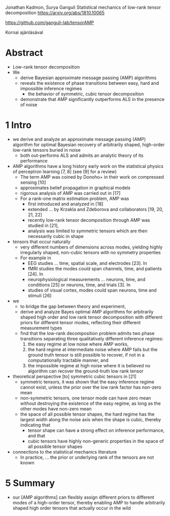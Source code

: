 Jonathan Kadmon, Surya Ganguli
Statistical mechanics of low-rank tensor decomposition
https://arxiv.org/abs/1810.10065

https://github.com/ganguli-lab/tensorAMP

Kornai ajánlásával

# Abstract

* Low-rank tensor decomposition
* We
  * derive Bayesian approximate message passing (AMP) algorithms
  * reveals the existence of phase transitions between
    easy, hard and impossible inference regimes
    * the behavior of symmetric, cubic tensor decomposition
  * demonstrate that AMP significantly outperforms ALS in the presence of noise

# 1 Intro

* we derive and analyze an approximate message passing (AMP) algorithm
  for optimal Bayesian recovery of
  arbitrarily shaped, high-order low-rank tensors buried in noise
  * both out-performs ALS and admits an analytic theory of its performance
* AMP algorithms have a long history
  early work on the statistical physics of perceptron learning [7, 8]
  (see [9] for a review)
  * The term AMP was coined by Donoho+ in their work on compressed sensing [10]
  * approximates belief propagation in graphical models
  * rigorous analysis of AMP was carried out in [17]
  * For a rank-one matrix estimation problem, AMP was
    * first introduced and analyzed in [18]
    * extended ... by Krzakla and Zdeborova and collaborators [19, 20, 21, 22]
    * recently low-rank tensor decomposition through AMP was studied in [21],
    * analysis was limited to symmetric tensors
      which are then necessarily cubic in shape
* tensors that occur naturally
  * very different numbers of dimensions across modes, yielding 
    highly irregularly shaped, non-cubic tensors with no symmetry properties
  * For example in
    * EEG studies ...  time, spatial scale, and electrodes [23].  In
    * fMRI studies the modes could span channels, time, and patients [24]. In
    * neurophysiological measurements ... neurons, time, and conditions [25] or
      neurons, time, and trials [3]. In
    * studies of visual cortex, modes could span neurons, time and stimuli [26]
* we
  * to bridge the gap between theory and experiment,
  * derive and analyze Bayes optimal AMP algorithms
    for arbitrarily shaped high order and low rank tensor decomposition
    with different priors for different tensor modes,
    reflecting their different measurement types
  * find that the low-rank decomposition problem admits two phase transitions
    separating three qualitatively different inference regimes:
    1. the easy regime at low noise where AMP works,
    1. the hard regime at intermediate noise where
      AMP fails but the ground truth tensor is still possible to recover, if
      not in a computationally tractable manner, and
    1. the impossible regime at high noise where
      it is believed no algorithm can recover the ground-truth low rank tensor
* theoretical perspective [to] symmetric cubic tensors in [21]
  * symmetric tensors, it was shown that 
    the easy inference regime cannot exist, 
    unless the prior over the low rank factor has non-zero mean
  * non-symmetric tensors, one tensor mode can have zero mean 
    without destroying the existence of the easy regime, 
    as long as the other modes have non-zero mean
  * the space of all possible tensor shapes, the hard regime has the largest
    width along the noise axis when the shape is cubic, thereby indicating that 
    * tensor shape can have a strong effect on inference performance, and that 
    * cubic tensors have highly non-generic properties 
      in the space of all possible tensor shapes
* connections to the statistical mechanics literature
  * In practice, ... the prior or underlying rank of the tensors are not known

# 5 Summary

* our [AMP algorithms] can flexibly assign different priors to different
  modes of a high-order tensor, thereby enabling AMP to handle arbitrarily
  shaped high order tensors that actually occur in the wild
